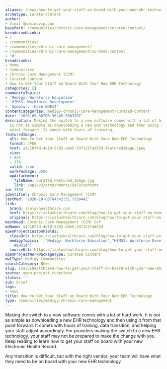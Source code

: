 ```yaml
---
aliases: /news/how-to-get-your-staff-on-board-with-your-new-ehr-technology
archetype: curate-content
author:
- Vinit @maxinovip.com
basePath: /communities/chronic-care-management/curated-content/
breadcrumbLinks:
- /
- /communities/
- /communities/chronic-care-management/
- /communities/chronic-care-management/curated-content
- '#'
breadcrumbs:
- Home
- Communities
- Chronic Care Management (CCM)
- Curated Content
- How to Get Your Staff on Board With Your New EHR Technology
categories: []
communityTopics:
- 'Medigy: Workforce Education'
- 'HIMSS: Workforce Development'
- 'Symplur: -hash-EHR14'
contentCategories: medigy-chronic-care-management-curated-content
date: '2020-09-30T06:36:45.580378Z'
description: Making the switch to a new software comes with a lot of hard work. It
  is not as simple as downloading a new EHR technology and then using it from that
  point forward. It comes with hours of training,
featuredImage:
  alt: How to Get Your Staff on Board With Your New EHR Technology
  format: JPEG
  href: a1c18f4d-4e19-5792-a9e5-33f121fa655d-featuredImage.jpeg
  size:
  - 834
  - 376
  valid: true
  workPackage: 3500
  wpAttachment:
    fileName: Curated_Featured_Image.jpg
    link: /api/v3/attachments/9479/content
id: 3500
identifier: Chronic Care Management (CCM)
lastMod: '2020-10-08T04:42:51.735944Z'
link:
  brand: isalushealthcare.com
  href: https://isalushealthcare.com/blog/how-to-get-your-staff-on-board-with-your-new-ehr-technology-in-2020/
  original: https://isalushealthcare.com/blog/how-to-get-your-staff-on-board-with-your-new-ehr-technology-in-2020/
mastHead: Chronic Care Management (CCM) CoP
mdName: a1c18f4d-4e19-5792-a9e5-33f121fa655d
openProjectCustomFields:
  cleanUrl: https://isalushealthcare.com/blog/how-to-get-your-staff-on-board-with-your-new-ehr-technology-in-2020/
  medigyTopics: '["Medigy: Workforce Education","HIMSS: Workforce Development","Symplur:
    #EHR14"]'
  sourceUrl: https://isalushealthcare.com/blog/how-to-get-your-staff-on-board-with-your-new-ehr-technology-in-2020/
openProjectWorkPackageType: Curated Content
owlType: Medigy Communities
searchCategory: News
slug: isalushealthcare-how-to-get-your-staff-on-board-with-your-new-ehr-technology
source: open-project-curations
status: ''
sub: brief
tags:
- news
title: How to Get Your Staff on Board With Your New EHR Technology
type: communities/medigy-chronic-care-management
---
```


<p>Making the switch to a new software comes with a lot of hard work. It is not as simple as downloading a new&nbsp;EHR technology&nbsp;and then using it from that point forward. It comes with hours of training, data transition, and helping your staff adjust accordingly. For providers making the switch to a new EHR technology, your staff may not be prepared to make the change with you. Keep reading to learn how to get your staff on board with your new Electronic Health Record.</p><p>Any transition is difficult, but with the right vendor, your team will have what they need to be on board with your new EHR technology</p>